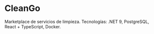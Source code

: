 # CleanGo

Marketplace de servicios de limpieza.
Tecnologías: .NET 9, PostgreSQL, React + TypeScript, Docker.
